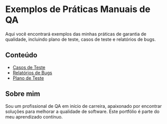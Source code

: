 # Exemplos de Práticas Manuais de QA  

Aqui você encontrará exemplos das minhas práticas de garantia de qualidade, incluindo plano de teste, casos de teste e relatórios de bugs.  

## Conteúdo  
- [Casos de Teste](./TestCases)  
- [Relatórios de Bugs](./BugReports)
- [Plano de Teste](./TestPlan)

## Sobre mim  
Sou um profissional de QA em início de carreira, apaixonado por encontrar soluções para melhorar a qualidade de software. Este portfólio é parte do meu aprendizado contínuo.  

